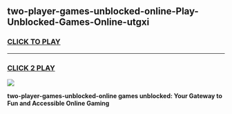 
## two-player-games-unblocked-online-Play-Unblocked-Games-Online-utgxi
<h3>
<a href="https://premium76.site?title=two-player-games-unblocked-online&ref=25A">CLICK TO PLAY</a></h3>
<hr>

<h3>
<a href="https://premium76.site?title=two-player-games-unblocked-online&ref=25A">CLICK 2 PLAY</a>
  
</h3>

<a href="https://premium76.site?title=two-player-games-unblocked-online&ref=25A"><img src="https://clearcache.store/games.png"></a>


**two-player-games-unblocked-online games unblocked: Your Gateway to Fun and Accessible Online Gaming**
